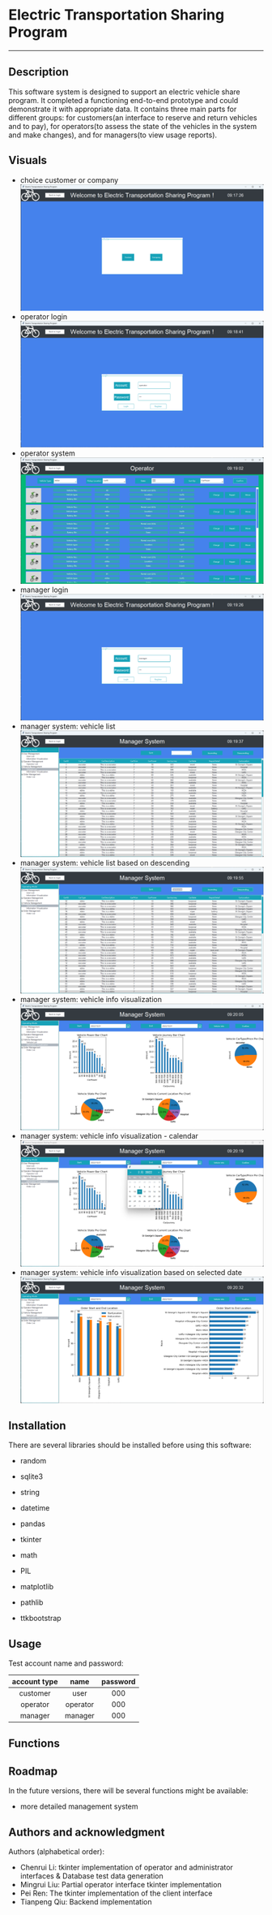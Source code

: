 # Electric Transportation Sharing Program
***
## Description
This software system is designed to support an electric vehicle share program. It completed a functioning end-to-end prototype and could demonstrate it with appropriate data. It contains three main parts for different groups: for customers(an interface to reserve and return vehicles and to pay), for operators(to assess the state of the vehicles in the system and make changes), and for managers(to view usage reports).

## Visuals
* choice customer or company
![choice.png](images%2Fchoice.png)
* operator login
![operator_login.png](images%2Foperator_login.png)
* operator system
![operator_system.png](images%2Foperator_system.png)
* manager login
![manager_logini.png](images%2Fmanager_logini.png)
* manager system: vehicle list
![manager_system_vehicle_list.png](images%2Fmanager_system_vehicle_list.png)
* manager system: vehicle list based on descending
![manager_system_vehicle_list_descending.png](images%2Fmanager_system_vehicle_list_descending.png)
* manager system: vehicle info visualization
![manager_system_vehicle_visualization.png](images%2Fmanager_system_vehicle_visualization.png)
* manager system: vehicle info visualization - calendar 
![manager_system_vehicle_visualization_calendar.png](images%2Fmanager_system_vehicle_visualization_calendar.png)
* manager system: vehicle info visualization based on selected date
![manager_system_vehicle_visualization_calendar_info.png](images%2Fmanager_system_vehicle_visualization_calendar_info.png)

## Installation
There are several libraries should be installed before using this software:
* random
* sqlite3
* string
* datetime
* pandas
* tkinter
* math
* PIL
* matplotlib

* pathlib
* ttkbootstrap

## Usage
Test account name and password:

| account type |   name   | password|
|:------------:|:--------:| :---: |
|   customer   |   user   | 000 |
|   operator   | operator | 000 |
|   manager    | manager  | 000 |

## Functions


## Roadmap
In the future versions, there will be several functions might be available:
* more detailed management system

## Authors and acknowledgment
Authors (alphabetical order): 
* Chenrui Li: tkinter implementation of operator and administrator interfaces & Database test data generation
* Mingrui Liu: Partial operator interface tkinter implementation
* Pei Ren: The tkinter implementation of the client interface
* Tianpeng Qiu: Backend implementation

